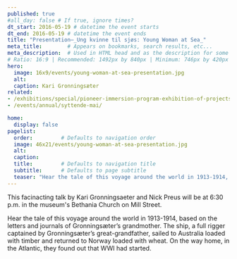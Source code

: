```yaml
---
published: true
#all_day: false # If true, ignore times?
dt_start: 2016-05-19 # datetime the event starts
dt_end: 2016-05-19 # datetime the event ends
title: "Presentation—_Ung kvinne til sjøs: Young Woman at Sea_"
meta_title:        # Appears on bookmarks, search results, etc...
meta_description:  # Used in HTML head and as the description for some search engines
# Ratio: 16:9 | Recommended: 1492px by 840px | Minimum: 746px by 420px
hero:
  image: 16x9/events/young-woman-at-sea-presentation.jpg
  alt: 
  caption: Kari Gronningsæter
related:
- /exhibitions/special/pioneer-immersion-program-exhibition-of-projects/
- /events/annual/syttende-mai/

home:
  display: false
pagelist:
  order:         # Defaults to navigation order
  image: 46x21/events/young-woman-at-sea-presentation.jpg 
  alt:
  caption: 
  title:         # Defaults to navigation title
  subtitle:      # Defaults to page subtitle
  teaser: "Hear the tale of this voyage around the world in 1913-1914, based on the letters and journals of Kari Gronningsæter’s grandmother."
---
```

This facinacting talk by Kari Gronningsaeter and Nick Preus will be at 6:30 p.m. in the museum's Bethania Church on Mill Street. 

Hear the tale of this voyage around the world in 1913-1914, based on the letters and journals of Gronningsæter’s grandmother. The ship, a full rigger captained by Gronningsæter’s great-grandfather, sailed to Australia loaded with timber and returned to Norway loaded with wheat. On the way home, in the Atlantic, they found out that WWI had started.
